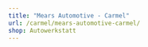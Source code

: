 ```yaml
---
title: "Mears Automotive - Carmel"
url: /carmel/mears-automotive-carmel/
shop: Autowerkstatt
---
```

